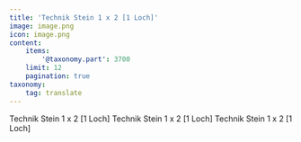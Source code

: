 ```yaml
---
title: 'Technik Stein 1 x 2 [1 Loch]'
image: image.png
icon: image.png
content:
    items:
        '@taxonomy.part': 3700
    limit: 12
    pagination: true
taxonomy:
    tag: translate
---
```


Technik Stein 1 x 2 [1 Loch]
Technik Stein 1 x 2 [1 Loch]
Technik Stein 1 x 2 [1 Loch]
